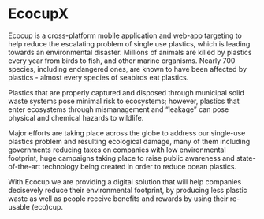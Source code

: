 # EcocupX
Ecocup is a cross-platform mobile application and web-app targeting to help reduce the escalating problem of single use plastics, which is leading towards an environmental disaster. Millions of animals are killed by plastics every year from birds to fish, and other marine organisms. Nearly 700 species, including endangered ones, are known to have been affected by plastics - almost every species of seabirds eat plastics. 

Plastics that are properly captured and disposed through municipal solid waste systems pose minimal risk to ecosystems; however, plastics that enter ecosystems through mismanagement and “leakage” can pose physical and chemical hazards to wildlife.

Major efforts are taking place across the globe to address our single-use plastics problem and resulting ecological damage, many of them including governments reducing taxes on companies with low environmental footprint, huge campaigns taking place to raise public awareness and state-of-the-art technology being created in order to reduce ocean plastics.

With Ecocup we are providing a digital solution that will help companies decisevely reduce their environmental footprint, by producing less plastic waste as well as people receive benefits and rewards by using their re-usable (eco)cup.
